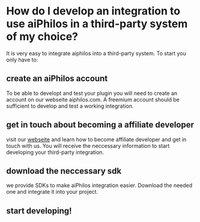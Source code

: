 # How do I develop an integration to use aiPhilos in a third-party system of my choice?

It is very easy to integrate aiphilos into a third-party system. To start you only have to:

## create an aiPhilos account
To be able to developt and test your plugin you will need to create an account on our webseite aiphilos.com. A freemium account should be sufficient to develop and test a working integration.

## get in touch about becoming a affiliate developer
visit our [webseite](https://www.aiphilos.com/partnerprogramm/entwicklungspartner) and learn how to become affiliate developer and get in touch with us. You will receive the neccessary information to start developing your third-party integration.


## download the neccessary sdk
we provide SDKs to make aiPhilos integration easier. Download the needed one and integrate it into your project.

## start developing!

